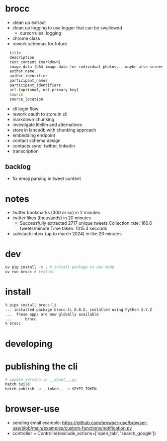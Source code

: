 # brocc

- clean up extract
- clean up logging to use logger that can be swallowed
  - cursorrules: logging
- chrome class
- rework schemas for future

```sh
  title
  description
  text_content (markdown)
  image_data (b64 image data for individual photos... maybe also screenshot each element scraped)
  author_name
  author_identifier
  participant_names
  participant_identifiers
  url (optional, not primary key)
  source
  source_location
```

- cli login flow
- rework oauth to store in cli
- markdown chunking
- investigate litellm and alternatives
- store in lancedb with chunking approach
- embedding endpoint
- contact schema design
- contacts sync: twitter, linkedin
- transcription

## backlog

- fix emoji parsing in tweet content

# notes

- twitter bookmarks (300 or so) in 2 minutes
- twitter likes (thousands) in 20 minutes
  - Successfully extracted 2717 unique tweets
    Collection rate: 160.6 tweets/minute
    Time taken: 1015.4 seconds
- substack inbox (up to march 2024) in like 20 minutes

# dev

```sh
uv pip install -e . # install package in dev mode
uv run brocc # textual
```

# install

```sh
% pipx install brocc-li
... installed package brocc-li 0.0.X, installed using Python 3.Y.Z
...  These apps are now globally available
...    - brocc
% brocc
```

# developing

# publishing the cli

```sh
# update version in __about__.py
hatch build
hatch publish -u __token__ -a $PYPI_TOKEN
```

# browser-use

- sending email example: https://github.com/browser-use/browser-use/blob/main/examples/custom-functions/notification.py
- controller = Controller(exclude_actions=['open_tab', 'search_google'])
